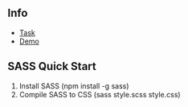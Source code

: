 ## Info
- [Task](https://github.com/rolling-scopes-school/tasks/blob/master/tasks/markups/level-3/repair-design-project/repair-design-project-en.md)
- [Demo](https://sergej-karyuhin.github.io/repair-design-project/index.html)

## SASS Quick Start
1) Install SASS (npm install -g sass)
2) Compile SASS to CSS (sass style.scss style.css) 

